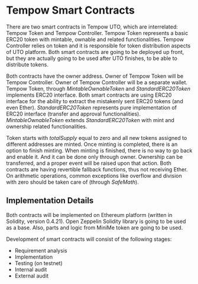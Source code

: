 # Tempow Smart Contracts
There are two smart contracts in Tempow UTO, which are interrelated: Tempow Token and Tempow Controller. Tempow Token represents a basic ERC20 token with mintable, ownable and related functionalities. Tempow Controller relies on token and it is responsible for token distribution aspects of UTO platform. Both smart contracts are going to be deployed up front, but they are actually going to be used after UTO finishes, to be able to distribute tokens.

Both contracts have the owner address. Owner of Tempow Token will be Tempow Controller. Owner of Tempow Controller will be a separate wallet. Tempow Token, through *MintableOwnableToken* and *StandardERC20Token* implements ERC20 interface. Both smart contracts are using ERC20 interface for the ability to extract the mistakenly sent ERC20 tokens (and even Ether). *StandardERC20Token* represents pure
implementation of ERC20 interface (transfer and approval functionalities). *MintableOwnableToken* extends *StandardERC20Token* with mint and ownership related functionalities. 

Token starts with *totalSupply* equal to zero and all new tokens assigned to different addresses are minted. Once minting is completed, there is an option to finish minting. When minting is finished, there is no way to go back and enable it. And it can be done only
through owner. Ownership can be transferred, and a proper event will be raised upon that action. Both contracts are having revertible fallback functions, thus not receiving Ether. On arithmetic operations, common exceptions like overflow and division with zero should be taken care of (through *SafeMath*).

## Implementation Details
Both contracts will be implemented on Ethereum platform (written in Solidity, version 0.4.21). Open Zeppelin Solidity library is going to be used as a base. Also, parts and logic from MiniMe token are going to be used.

Development of smart contracts will consist of the following stages:
- Requirement analysis
- Implementation
- Testing (on testnet)
- Internal audit
- External audit



